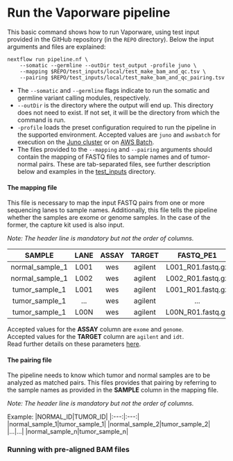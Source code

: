 # Run the Vaporware pipeline

This basic command shows how to run Vaporware, using test input provided in the GitHub repository (in the `REPO` directory). Below the input arguments and files are explained:
```shell
nextflow run pipeline.nf \
    --somatic --germline --outDir test_output -profile juno \
    --mapping $REPO/test_inputs/local/test_make_bam_and_qc.tsv \
    --pairing $REPO/test_inputs/local/test_make_bam_and_qc_pairing.tsv
```

* The `--somatic` and `--germline` flags indicate to run the somatic and germline variant calling modules, respectively. 
* `--outDir` is the directory where the output will end up. This directory does not need to exist. If not set, it will be the directory from which the command is run.
* `-profile` loads the preset configuration required to run the pipeline in the supported environment. Accepted values are `juno` and `awsbatch` for execution on the [Juno cluster](juno-setup.md) or on [AWS Batch](aws-setup.md).
* The files provided to the `--mapping` and `--pairing` arguments should contain the mapping of FASTQ files to sample names and of tumor-normal pairs. These are tab-separated files, see further description below and examples in the [test_inputs](test_inputs) directory.

#### The mapping file
This file is necessary to map the input FASTQ pairs from one or more sequencing lanes to sample names. Additionally, this file tells the pipeline whether the samples are exome or genome samples. In the case of the former, the capture kit used is also input.

_Note: The header line is mandatory but not the order of columns._

|SAMPLE|LANE|ASSAY|TARGET|FASTQ_PE1|FASTQ_PE2|
|:---:|:---:|:---:|:---:|:---:|:---:|
|normal_sample_1|L001|wes|agilent|L001_R01.fastq.gz|L001_R02.fastq.gz|
|normal_sample_1|L002|wes|agilent|L002_R01.fastq.gz|L002_R02.fastq.gz|
|tumor_sample_1|L001|wes|agilent|L001_R01.fastq.gz|L001_R02.fastq.gz|
|tumor_sample_1|...|wes|agilent|...|...|
|tumor_sample_1|L00N|wes|agilent|L00N_R01.fastq.gz|L00N_R02.fastq.gz|

Accepted values for the **ASSAY** column are `exome` and `genome`.\
Accepted values for the **TARGET** column are `agilent` and `idt`.\
Read further details on these parameters [here](bioinformatics-components.md#genome-versus-exome).

#### The pairing file
The pipeline needs to know which tumor and normal samples are to be analyzed as matched pairs. This files provides that pairing by referring to the sample names as provided in the **SAMPLE** column in the mapping file.

_Note: The header line is mandatory but not the order of columns._

Example:
|NORMAL_ID|TUMOR_ID|
|:---:|:---:|
|normal_sample_1|tumor_sample_1|
|normal_sample_2|tumor_sample_2|
|...|...|
|normal_sample_n|tumor_sample_n|

### Running with pre-aligned BAM files